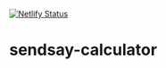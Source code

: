 [![Netlify Status](https://api.netlify.com/api/v1/badges/61b19ebf-4131-4a54-b16a-8ed463aca082/deploy-status)](https://app.netlify.com/sites/storied-vacherin-8dff15/deploys)

# sendsay-calculator
